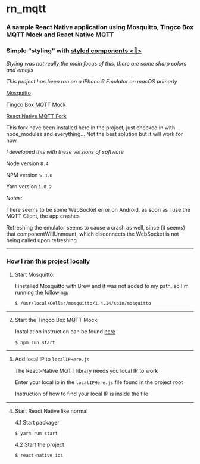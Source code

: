 # rn_mqtt
### A sample React Native application using Mosquitto, Tingco Box MQTT Mock and React Native MQTT
### Simple "styling" with [styled components <💅>](https://www.styled-components.com/)
*Styling was not really the main focus of this, there are some sharp colors and emojis*


*This project has been ran on a iPhone 6 Emulator on macOS primarly*

[Mosquitto](https://mosquitto.org/)

[Tingco Box MQTT Mock](https://github.com/Tingcore/mqtt-mock)

[React Native MQTT Fork](https://github.com/Tingcore/react-native-mqtt)

This fork have been installed here in the project, just checked in with node_modules and everything... Not the best solution but it will work for now.

*I developed this with these versions of software*

Node version `8.4`

NPM version `5.3.0`

Yarn version `1.0.2`

*Notes:*

There seems to be some WebSocket error on Android, as soon as I use the MQTT Client, the app crashes

Refreshing the emulator seems to cause a crash as well, since (it seems) that componentWillUnmount, which disconnects the WebSocket is not being called upon refreshing


---

### How I ran this project locally

1. Start Mosquitto:

   I installed Mosquitto with Brew and it was not added to my path, so I'm running the following:

   `$ /usr/local/Cellar/mosquitto/1.4.14/sbin/mosquitto`

---

2. Start the Tingco Box MQTT Mock:

   Installation instruction can be found [here](https://github.com/Tingcore/mqtt-mock)

   `$ npm run start`

---

3. Add local IP to `localIPHere.js`

   The React-Native MQTT library needs you local IP to work

   Enter your local ip in the `localIPHere.js` file found in the project root

   Instruction of how to find your local IP is inside the file

---

4. Start React Native like normal

   4.1 Start packager

   `$ yarn run start`

   4.2 Start the project

   `$ react-native ios`

